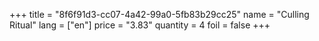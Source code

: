 +++
title = "8f6f91d3-cc07-4a42-99a0-5fb83b29cc25"
name = "Culling Ritual"
lang = ["en"]
price = "3.83"
quantity = 4
foil = false
+++
